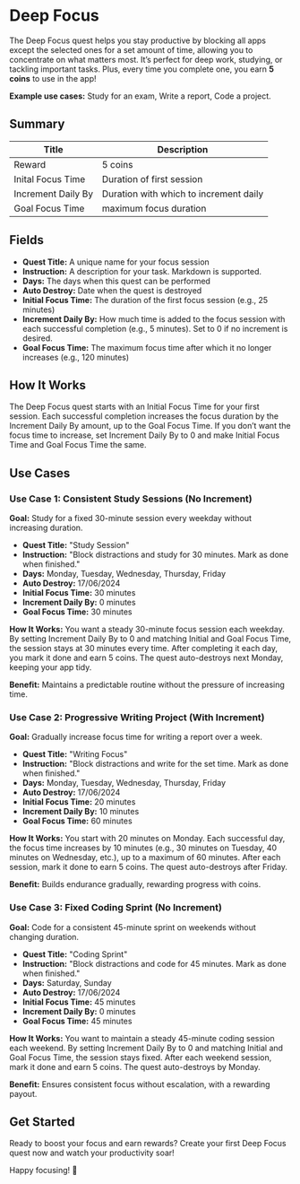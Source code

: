 # Deep Focus

The Deep Focus quest helps you stay productive by blocking all apps except the selected ones for a set amount of time, allowing you to concentrate on what matters most. It’s perfect for deep work, studying, or tackling important tasks. Plus, every time you complete one, you earn **5 coins** to use in the app!

**Example use cases:** Study for an exam, Write a report, Code a project.

## Summary

| Title         | Description                          |
|----------------|--------------------------------------|
| Reward        | 5 coins |
| Inital Focus Time | Duration of first session |
| Increment Daily By | Duration with which to increment daily |
| Goal Focus Time | maximum focus duration |


## Fields
- **Quest Title:** A unique name for your focus session
- **Instruction:** A description for your task. Markdown is supported.
- **Days:** The days when this quest can be performed
- **Auto Destroy:** Date when the quest is destroyed
- **Initial Focus Time:** The duration of the first focus session (e.g., 25 minutes)
- **Increment Daily By:** How much time is added to the focus session with each successful completion (e.g., 5 minutes). Set to 0 if no increment is desired.
- **Goal Focus Time:** The maximum focus time after which it no longer increases (e.g., 120 minutes)

## How It Works
The Deep Focus quest starts with an Initial Focus Time for your first session. Each successful completion increases the focus duration by the Increment Daily By amount, up to the Goal Focus Time. If you don’t want the focus time to increase, set Increment Daily By to 0 and make Initial Focus Time and Goal Focus Time the same.

## Use Cases

### Use Case 1: Consistent Study Sessions (No Increment)
**Goal:** Study for a fixed 30-minute session every weekday without increasing duration.

- **Quest Title:** "Study Session"
- **Instruction:** "Block distractions and study for 30 minutes. Mark as done when finished."
- **Days:** Monday, Tuesday, Wednesday, Thursday, Friday
- **Auto Destroy:** 17/06/2024
- **Initial Focus Time:** 30 minutes
- **Increment Daily By:** 0 minutes
- **Goal Focus Time:** 30 minutes

**How It Works:** You want a steady 30-minute focus session each weekday. By setting Increment Daily By to 0 and matching Initial and Goal Focus Time, the session stays at 30 minutes every time. After completing it each day, you mark it done and earn 5 coins. The quest auto-destroys next Monday, keeping your app tidy.

**Benefit:** Maintains a predictable routine without the pressure of increasing time.

### Use Case 2: Progressive Writing Project (With Increment)
**Goal:** Gradually increase focus time for writing a report over a week.

- **Quest Title:** "Writing Focus"
- **Instruction:** "Block distractions and write for the set time. Mark as done when finished."
- **Days:** Monday, Tuesday, Wednesday, Thursday, Friday
- **Auto Destroy:** 17/06/2024
- **Initial Focus Time:** 20 minutes
- **Increment Daily By:** 10 minutes
- **Goal Focus Time:** 60 minutes

**How It Works:** You start with 20 minutes on Monday. Each successful day, the focus time increases by 10 minutes (e.g., 30 minutes on Tuesday, 40 minutes on Wednesday, etc.), up to a maximum of 60 minutes. After each session, mark it done to earn 5 coins. The quest auto-destroys after Friday.

**Benefit:** Builds endurance gradually, rewarding progress with coins.

### Use Case 3: Fixed Coding Sprint (No Increment)
**Goal:** Code for a consistent 45-minute sprint on weekends without changing duration.

- **Quest Title:** "Coding Sprint"
- **Instruction:** "Block distractions and code for 45 minutes. Mark as done when finished."
- **Days:** Saturday, Sunday
- **Auto Destroy:** 17/06/2024
- **Initial Focus Time:** 45 minutes
- **Increment Daily By:** 0 minutes
- **Goal Focus Time:** 45 minutes

**How It Works:** You want to maintain a steady 45-minute coding session each weekend. By setting Increment Daily By to 0 and matching Initial and Goal Focus Time, the session stays fixed. After each weekend session, mark it done and earn 5 coins. The quest auto-destroys by Monday.

**Benefit:** Ensures consistent focus without escalation, with a rewarding payout.

## Get Started
Ready to boost your focus and earn rewards? Create your first Deep Focus quest now and watch your productivity soar!

Happy focusing! 🎉